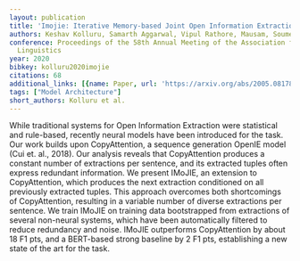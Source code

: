 ```yaml
---
layout: publication
title: 'Imojie: Iterative Memory-based Joint Open Information Extraction'
authors: Keshav Kolluru, Samarth Aggarwal, Vipul Rathore, Mausam, Soumen Chakrabarti
conference: Proceedings of the 58th Annual Meeting of the Association for Computational
  Linguistics
year: 2020
bibkey: kolluru2020imojie
citations: 68
additional_links: [{name: Paper, url: 'https://arxiv.org/abs/2005.08178'}]
tags: ["Model Architecture"]
short_authors: Kolluru et al.
---
```

While traditional systems for Open Information Extraction were statistical
and rule-based, recently neural models have been introduced for the task. Our
work builds upon CopyAttention, a sequence generation OpenIE model (Cui et.
al., 2018). Our analysis reveals that CopyAttention produces a constant number
of extractions per sentence, and its extracted tuples often express redundant
information.
  We present IMoJIE, an extension to CopyAttention, which produces the next
extraction conditioned on all previously extracted tuples. This approach
overcomes both shortcomings of CopyAttention, resulting in a variable number of
diverse extractions per sentence. We train IMoJIE on training data bootstrapped
from extractions of several non-neural systems, which have been automatically
filtered to reduce redundancy and noise. IMoJIE outperforms CopyAttention by
about 18 F1 pts, and a BERT-based strong baseline by 2 F1 pts, establishing a
new state of the art for the task.